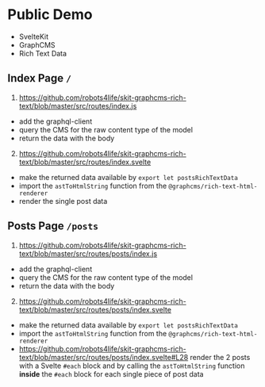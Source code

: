 # Public Demo

-   SvelteKit
-   GraphCMS
-   Rich Text Data

## Index Page `/`

1.  https://github.com/robots4life/skit-graphcms-rich-text/blob/master/src/routes/index.js

-   add the graphql-client
-   query the CMS for the raw content type of the model
-   return the data with the body

2.  https://github.com/robots4life/skit-graphcms-rich-text/blob/master/src/routes/index.svelte

-   make the returned data available by `export let postsRichTextData`
-   import the `astToHtmlString` function from the `@graphcms/rich-text-html-renderer`
-   render the single post data

## Posts Page `/posts`

1. https://github.com/robots4life/skit-graphcms-rich-text/blob/master/src/routes/posts/index.js

-   add the graphql-client
-   query the CMS for the raw content type of the model
-   return the data with the body

2. https://github.com/robots4life/skit-graphcms-rich-text/blob/master/src/routes/posts/index.svelte

-   make the returned data available by `export let postsRichTextData`
-   import the `astToHtmlString` function from the `@graphcms/rich-text-html-renderer`
-   https://github.com/robots4life/skit-graphcms-rich-text/blob/master/src/routes/posts/index.svelte#L28
    render the 2 posts with a Svelte `#each` block and by calling the `astToHtmlString` function <strong>inside</strong> the `#each` block for each single piece of post data
